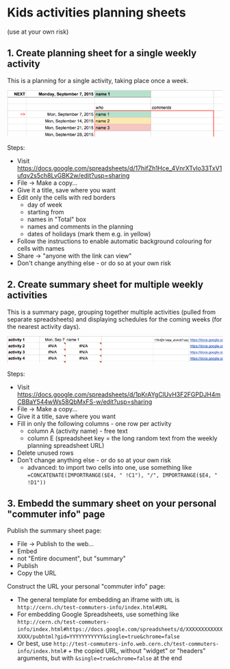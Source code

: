 # Kids activities planning sheets

(use at your own risk)

## 1. Create planning sheet for a single weekly activity

This is a planning for a single activity, taking place once a week.

![alt text](https://github.com/SebastianLopienski/CERN-commuter-info/raw/master/img/single.png "Single activity planning")

Steps:
* Visit https://docs.google.com/spreadsheets/d/17hifZh1Hce_4VnrXTvIo33TxV1ufqv2s5ch8LvGBK2w/edit?usp=sharing
* File -> Make a copy...
* Give it a title, save where you want
* Edit only the cells with red borders
  - day of week
  - starting from
  - names in "Total" box
  - names and comments in the planning
  - dates of holidays (mark them e.g. in yellow)
* Follow the instructions to enable automatic background colouring for cells with names
* Share -> "anyone with the link can view"
* Don't change anything else - or do so at your own risk

## 2. Create summary sheet for multiple weekly activities 

This is a summary page, grouping together multiple activities (pulled from separate spreadsheets) and displaying schedules for the coming weeks (for the nearest activity days).

![alt text](https://github.com/SebastianLopienski/CERN-commuter-info/raw/master/img/summary.png "Summary sheet")

Steps:
* Visit https://docs.google.com/spreadsheets/d/1pKrAYgClUvH3F2FGPDJH4mCBBaY544wWs58QbMxFS-w/edit?usp=sharing
* File -> Make a copy...
* Give it a title, save where you want
* Fill in only the following columns - one row per activity
  - column A (activity name) - free text
  - column E (spreadsheet key = the long random text from the weekly planning spreadsheet URL)
* Delete unused rows
* Don't change anything else - or do so at your own risk
  - advanced: to import two cells into one, use something like `=CONCATENATE(IMPORTRANGE($E4, " !C1"), "/", IMPORTRANGE($E4, " !D1"))` 

## 3. Embedd the summary sheet on your personal "commuter info" page

Publish the summary sheet page:
* File -> Publish to the web...
* Embed
* not "Entire document", but "summary"
* Publish
* Copy the URL

Construct the URL your personal "commuter info" page:
* The general template for embedding an iframe with `URL` is `http://cern.ch/test-commuters-info/index.html#URL`
* For embedding Google Spreadsheets, use something like `http://cern.ch/test-commuters-info/index.html#https://docs.google.com/spreadsheets/d/XXXXXXXXXXXXXXXX/pubhtml?gid=YYYYYYYYYYY&single=true&chrome=false`
* Or best, use `http://test-commuters-info.web.cern.ch/test-commuters-info/index.html#` + the copied URL, without "widget" or "headers" arguments, but with `&single=true&chrome=false` at the end

